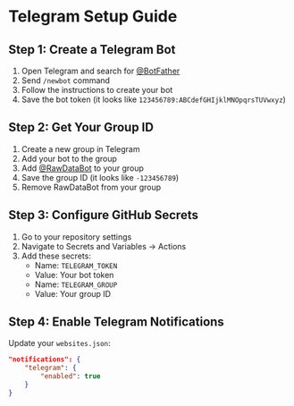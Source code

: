 # Telegram Setup Guide

## Step 1: Create a Telegram Bot
1. Open Telegram and search for [@BotFather](https://t.me/botfather)
2. Send `/newbot` command
3. Follow the instructions to create your bot
4. Save the bot token (it looks like `123456789:ABCdefGHIjklMNOpqrsTUVwxyz`)

## Step 2: Get Your Group ID
1. Create a new group in Telegram
2. Add your bot to the group
3. Add [@RawDataBot](https://t.me/rawdatabot) to your group
4. Save the group ID (it looks like `-123456789`)
5. Remove RawDataBot from your group

## Step 3: Configure GitHub Secrets
1. Go to your repository settings
2. Navigate to Secrets and Variables → Actions
3. Add these secrets:
   - Name: `TELEGRAM_TOKEN`
   - Value: Your bot token
   - Name: `TELEGRAM_GROUP`
   - Value: Your group ID

## Step 4: Enable Telegram Notifications
Update your `websites.json`:
```json
"notifications": {
    "telegram": {
        "enabled": true
    }
}
```
